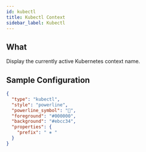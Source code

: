```yaml
---
id: kubectl
title: Kubectl Context
sidebar_label: Kubectl
---
```


## What

Display the currently active Kubernetes context name.

## Sample Configuration

```json
{
  "type": "kubectl",
  "style": "powerline",
  "powerline_symbol": "",
  "foreground": "#000000",
  "background": "#ebcc34",
  "properties": {
    "prefix": " ⎈ "
  }
}
```
